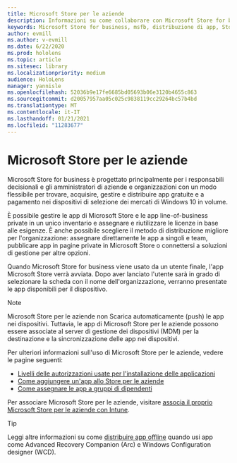 ```yaml
---
title: Microsoft Store per le aziende
description: Informazioni su come collaborare con Microsoft Store for business per pubblicare le applicazioni di realtà mista nella propria azienda.
keywords: Microsoft Store for business, msfb, distribuzione di app, Store
author: evmill
ms.author: v-evmill
ms.date: 6/22/2020
ms.prod: hololens
ms.topic: article
ms.sitesec: library
ms.localizationpriority: medium
audience: HoloLens
manager: yannisle
ms.openlocfilehash: 52036b9e17fe6685bd05693b06e3120b4655c863
ms.sourcegitcommit: d20057957aa05c025c9838119cc29264bc57b4bd
ms.translationtype: MT
ms.contentlocale: it-IT
ms.lasthandoff: 01/21/2021
ms.locfileid: "11283677"
---
```

# Microsoft Store per le aziende

Microsoft Store for business è progettato principalmente per i responsabili decisionali e gli amministratori di aziende e organizzazioni con un modo flessibile per trovare, acquisire, gestire e distribuire app gratuite e a pagamento nei dispositivi di selezione dei mercati di Windows 10 in volume. 

È possibile gestire le app di Microsoft Store e le app line-of-business private in un unico inventario e assegnare e riutilizzare le licenze in base alle esigenze. È anche possibile scegliere il metodo di distribuzione migliore per l'organizzazione: assegnare direttamente le app a singoli e team, pubblicare app in pagine private in Microsoft Store o connettersi a soluzioni di gestione per altre opzioni.

Quando Microsoft Store for business viene usato da un utente finale, l'app Microsoft Store verrà avviata. Dopo aver lanciato l'utente sarà in grado di selezionare la scheda con il nome dell'organizzazione, verranno presentate le app disponibili per il dispositivo.

> [!Note] 
> Microsoft Store per le aziende non Scarica automaticamente (push) le app nei dispositivi. Tuttavia, le app di Microsoft Store per le aziende possono essere associate al server di gestione dei dispositivi (MDM) per la destinazione e la sincronizzazione delle app nei dispositivi.

Per ulteriori informazioni sull'uso di Microsoft Store per le aziende, vedere le pagine seguenti:
* [Livelli delle autorizzazioni usate per l'installazione delle applicazioni](https://docs.microsoft.com/mem/intune/configuration/device-restrictions-windows-holographic#app-store)
* [Come aggiungere un'app allo Store per le aziende](https://docs.microsoft.com/mem/intune/apps/store-apps-windows)
* [Come assegnare le app a gruppi di dipendenti](https://docs.microsoft.com/mem/intune/apps/windows-store-for-business)

Per associare Microsoft Store per le aziende, visitare [associa il proprio Microsoft Store per le aziende con Intune](https://docs.microsoft.com/mem/intune/apps/windows-store-for-business#associate-your-microsoft-store-for-business-account-with-intune).

> [!Tip] 
> Leggi altre informazioni su come [distribuire app offline](https://docs.microsoft.com/microsoft-store/distribute-offline-apps) quando usi app come Advanced Recovery Companion (Arc) e Windows Configuration designer (WCD).
